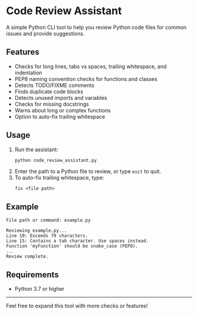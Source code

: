 # Code Review Assistant

A simple Python CLI tool to help you review Python code files for common issues and provide suggestions.

## Features
- Checks for long lines, tabs vs spaces, trailing whitespace, and indentation
- PEP8 naming convention checks for functions and classes
- Detects TODO/FIXME comments
- Finds duplicate code blocks
- Detects unused imports and variables
- Checks for missing docstrings
- Warns about long or complex functions
- Option to auto-fix trailing whitespace

## Usage
1. Run the assistant:
   ```sh
   python code_review_assistant.py
   ```
2. Enter the path to a Python file to review, or type `exit` to quit.
3. To auto-fix trailing whitespace, type:
   ```
   fix <file path>
   ```

## Example
```
File path or command: example.py

Reviewing example.py...
Line 10: Exceeds 79 characters.
Line 15: Contains a tab character. Use spaces instead.
Function 'myFunction' should be snake_case (PEP8).
...
Review complete.
```

## Requirements
- Python 3.7 or higher

---
Feel free to expand this tool with more checks or features!